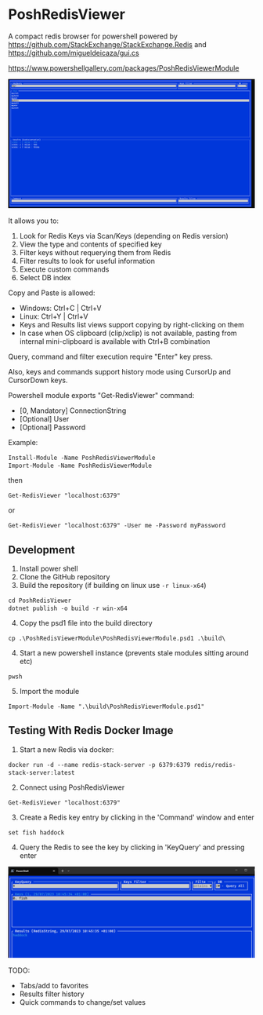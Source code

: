 # PoshRedisViewer
A compact redis browser for powershell powered by https://github.com/StackExchange/StackExchange.Redis and https://github.com/migueldeicaza/gui.cs 

https://www.powershellgallery.com/packages/PoshRedisViewerModule

![img.png](img.png)

It allows you to:
1. Look for Redis Keys via Scan/Keys (depending on Redis version)
2. View the type and contents of specified key
3. Filter keys without requerying them from Redis
4. Filter results to look for useful information
5. Execute custom commands
6. Select DB index

Copy and Paste is allowed:
- Windows: Ctrl+C | Ctrl+V
- Linux: Ctrl+Y | Ctrl+V
- Keys and Results list views support copying by right-clicking on them
- In case when OS clipboard (clip/xclip) is not available, pasting from internal mini-clipboard is available with Ctrl+B combination

Query, command and filter execution require "Enter" key press.

Also, keys and commands support history mode using CursorUp and CursorDown keys.

Powershell module exports "Get-RedisViewer" command:
- [0, Mandatory] ConnectionString
- [Optional] User
- [Optional] Password

Example:
```
Install-Module -Name PoshRedisViewerModule
Import-Module -Name PoshRedisViewerModule
```
then
```
Get-RedisViewer "localhost:6379"
```
or
```
Get-RedisViewer "localhost:6379" -User me -Password myPassword
```

## Development
1. Install power shell
2. Clone the GitHub repository
3. Build the repository (if building on linux use `-r linux-x64`)
```
cd PoshRedisViewer
dotnet publish -o build -r win-x64
```
4. Copy the psd1 file into the build directory
```
cp .\PoshRedisViewerModule\PoshRedisViewerModule.psd1 .\build\
```
4. Start a new powershell instance (prevents stale modules sitting around etc)
```
pwsh
```
5. Import the module
```
Import-Module -Name ".\build\PoshRedisViewerModule.psd1"
```

## Testing With Redis Docker Image

1. Start a new Redis via docker:

```
docker run -d --name redis-stack-server -p 6379:6379 redis/redis-stack-server:latest
```

2. Connect using PoshRedisViewer

```
Get-RedisViewer "localhost:6379"
```

3. Create a Redis key entry by clicking in the 'Command' window and enter
```
set fish haddock
```

4. Query the Redis to see the key by clicking in 'KeyQuery' and pressing enter

![Screenshot showing query results fetched from Redis.  Key 'fish' has value 'haddock'.](./fish-haddock.png)


TODO:
- Tabs/add to favorites
- Results filter history
- Quick commands to change/set values